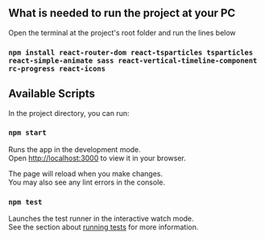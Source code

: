 ## What is needed to run the project at your PC

Open the terminal at the project's root folder and run the lines below

### `npm install react-router-dom react-tsparticles tsparticles react-simple-animate sass react-vertical-timeline-component rc-progress react-icons`

## Available Scripts

In the project directory, you can run:

### `npm start`

Runs the app in the development mode.\
Open [http://localhost:3000](http://localhost:3000) to view it in your browser.

The page will reload when you make changes.\
You may also see any lint errors in the console.

### `npm test`

Launches the test runner in the interactive watch mode.\
See the section about [running tests](https://facebook.github.io/create-react-app/docs/running-tests) for more information.


